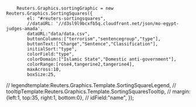
 		Reuters.Graphics.sortingGraphic = new Reuters.Graphics.SortingSquares({
			el: "#reuters-sortingsquares",
			//dataURL: '//d3sl9l9bcxfb5q.cloudfront.net/json/mo-egypt-judges-amada',
			dataURL:"data/data.csv",
 			buttonColumns:["terrorism","sentencegroup","type"],
			buttonText:["Charge","Sentence","Classification"],
			initialSort:"type",
			colorField:"type",
			colorDomain:["Islamic State","Domestic anti-government"],
			colorRange:[rose4,tangerine2,tangerine4],
			maxAcross:10,
			boxSize:25,
//			legendtemplate:Reuters.Graphics.Template.SortingSquareLegend,
//			tooltipTemplate:Reuters.Graphics.Template.SortingSquaresTooltip,
//			margin:{left:1, top:35, right:1, bottom:0},
//			idField:"name",
		});  